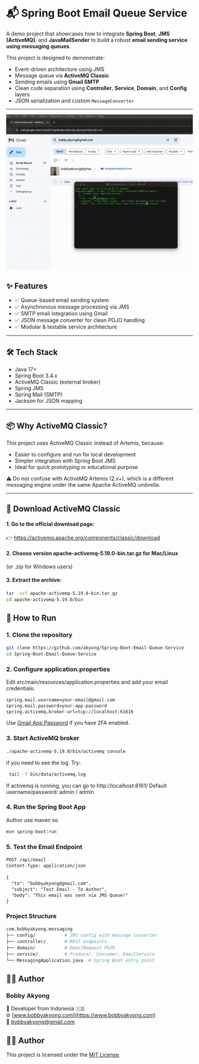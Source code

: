 # 📬 Spring Boot Email Queue Service

A demo project that showcases how to integrate **Spring Boot**, **JMS (ActiveMQ)**, and **JavaMailSender** to build a robust **email sending service using messaging queues**.

This project is designed to demonstrate:
- Event-driven architecture using JMS
- Message queue via **ActiveMQ Classic**
- Sending emails using **Gmail SMTP**
- Clean code separation using **Controller**, **Service**, **Domain**, and **Config** layers
- JSON serialization and custom `MessageConverter`

---
![Deskripsi GIF](https://github.com/akyong/Spring-Boot-Email-Queue-Service/blob/main/example.gif)

## ✨ Features

- ✅ Queue-based email sending system
- ✅ Asynchronous message processing via JMS
- ✅ SMTP email integration using Gmail
- ✅ JSON message converter for clean POJO handling
- ✅ Modular & testable service architecture

---

## 🛠️ Tech Stack

- Java 17+
- Spring Boot 3.4.x
- ActiveMQ Classic (external broker)
- Spring JMS
- Spring Mail (SMTP)
- Jackson for JSON mapping

---

## 📦 Why ActiveMQ Classic?

This project uses ActiveMQ Classic instead of Artemis, because:
- Easier to configure and run for local development
- Simpler integration with Spring Boot JMS
- Ideal for quick prototyping or educational purpose

⚠️ Do not confuse with ActiveMQ Artemis (2.x+), which is a different messaging engine under the same Apache ActiveMQ umbrella.

---

## 🔗 Download ActiveMQ Classic

#### 1. Go to the official download page:
👉 https://activemq.apache.org/components/classic/download
#### 2. Choose version apache-activemq-5.19.0-bin.tar.gz for Mac/Linux
(or .zip for Windows users)
#### 3. Extract the archive:
```bash
tar -xzf apache-activemq-5.19.0-bin.tar.gz
cd apache-activemq-5.19.0/bin

```

## 🚀 How to Run

### 1. Clone the repository

```bash
git clone https://github.com/akyong/Spring-Boot-Email-Queue-Service
cd Spring-Boot-Email-Queue-Service
```

### 2. Configure application.properties
Edit src/main/resources/application.properties and add your email credentials:
```properties
spring.mail.username=your-email@gmail.com
spring.mail.password=your-app-password
spring.activemq.broker-url=tcp://localhost:61616
```
Use [Gmail App Password](https://myaccount.google.com/apppasswords) if you have 2FA enabled.


### 3. Start ActiveMQ broker
```bash
./apache-activemq-5.19.0/bin/activemq console
```
if you need to see the log. Try:
```bash
 tail -f bin/data/activemq.log
```
If activemq is running, you can go to http://localhost:8161/
Default username/password: admin / admin

### 4. Run the Spring Boot App
Author use maven so
```bash
mvn spring-boot:run
```

### 5. Test the Email Endpoint
```http request
POST /api/email
Content-Type: application/json

{
  "to": "bobbyakyong@gmail.com",
  "subject": "Test Email - To Author",
  "body": "This email was sent via JMS Queue!"
}
```

### Project Structure
```bash
com.bobbyakyong.messaging
├── config/           # JMS config with message converter
├── controller/       # REST endpoints
├── domain/           # EmailRequest POJO
├── service/          # Producer, Consumer, EmailService
└── MessagingApplication.java  # Spring Boot entry point
```

## 👨‍💻 Author
### Bobby Akyong

📍 Developer from Indonesia 🇮🇩  
🌐 [www.bobbyakyong.com](https://www.bobbyakyong.com)  
📧 [bobbyakyong@gmail.com](mailto:bobbyakyong@gmail.com)

## 👨‍💻 Author

This project is licensed under the [MIT License](LICENSE).

